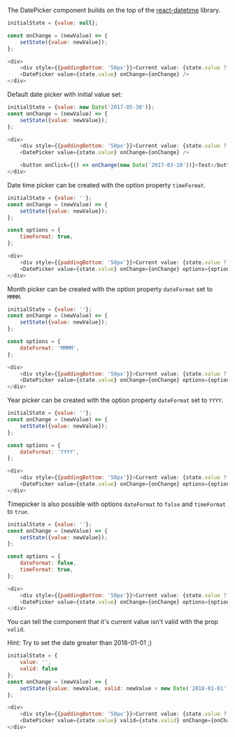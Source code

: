 The DatePicker component builds on the top of the [react-datetime](https://github.com/YouCanBookMe/react-datetime) library. 

```javascript
initialState = {value: null};

const onChange = (newValue) => {
    setState({value: newValue});
};

<div>
    <div style={{paddingBottom: '50px'}}>Current value: {state.value ? state.value.toLocaleDateString() : 'null'}</div>
    <DatePicker value={state.value} onChange={onChange} />
</div>
```

Default date picker with initial value set:

```javascript
initialState = {value: new Date('2017-05-30')};
const onChange = (newValue) => {
    setState({value: newValue});
};

<div>
    <div style={{paddingBottom: '50px'}}>Current value: {state.value ? state.value.toLocaleDateString() : 'null'}</div>
    <DatePicker value={state.value} onChange={onChange} />

    <button onClick={() => onChange(new Date('2017-03-10'))}>Test</button>
</div>
```

Date time picker can be created with the option property `timeFormat`.

```javascript
initialState = {value: ''};
const onChange = (newValue) => {
    setState({value: newValue});
};

const options = {
    timeFormat: true,
};

<div>
    <div style={{paddingBottom: '50px'}}>Current value: {state.value ? state.value.toLocaleDateString() : 'null'}</div>
    <DatePicker value={state.value} onChange={onChange} options={options} />
</div>
```

Month picker can be created with the option property `dateFormat` set to `MMMM`.

```javascript
initialState = {value: ''};
const onChange = (newValue) => {
    setState({value: newValue});
};

const options = {
    dateFormat: 'MMMM',
};

<div>
    <div style={{paddingBottom: '50px'}}>Current value: {state.value ? state.value.toLocaleDateString() : 'null'}</div>
    <DatePicker value={state.value} onChange={onChange} options={options} />
</div>
```

Year picker can be created with the option property `dateFormat` set to `YYYY`.

```javascript
initialState = {value: ''};
const onChange = (newValue) => {
    setState({value: newValue});
};

const options = {
    dateFormat: 'YYYY',
};

<div>
    <div style={{paddingBottom: '50px'}}>Current value: {state.value ? state.value.toLocaleDateString() : 'null'}</div>
    <DatePicker value={state.value} onChange={onChange} options={options} />
</div>
```

Timepicker is also possible with options `dateFormat` to `false` and `timeFormat` to `true`.

```javascript
initialState = {value: ''};
const onChange = (newValue) => {
    setState({value: newValue});
};

const options = {
    dateFormat: false,
    timeFormat: true,
};

<div>
    <div style={{paddingBottom: '50px'}}>Current value: {state.value ? state.value.toLocaleDateString() : 'null'}</div>
    <DatePicker value={state.value} onChange={onChange} options={options} />
</div>
```

You can tell the component that it's current value isn't valid with the prop `valid`.

Hint: Try to set the date greater than 2018-01-01 ;)

```javascript
initialState = {
    value: '',
    valid: false
};
const onChange = (newValue) => {
    setState({value: newValue, valid: newValue > new Date('2018-01-01')});
};

<div>
    <div style={{paddingBottom: '50px'}}>Current value: {state.value ? state.value.toLocaleDateString() : 'null'}</div>
    <DatePicker value={state.value} valid={state.valid} onChange={onChange} />
</div>
```
